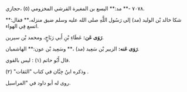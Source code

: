 ٧٠٧٨ -** مد:** اليسع بن المغيرة القرشي المخزومي (٥) ،حجازي.

شكا خالد بْن الوليد (مد) إلى رَسُول اللَّهِ صلى الله عليه وسلم ضيق منزله،** فقال:** اتسع فِي الهواء.

**رَوَى عَن:** عَطَاءِ بْنِ أَبي رَبَاحٍ، ومحمد بْن سيرين.

**رَوَى عَنه:** الزبير بْن سَعِيد (مد) ،** وسَعِيد بْن عون:** الهاشميان.

قال أَبُو حاتم (١) : ليس بالقوي.

وذكره ابنُ حِبَّان في كتاب "الثقات" (٢) .

روى له أبو داود في "المراسيل.